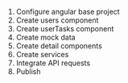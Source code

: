 1. Configure angular base project
2. Create users component
3. Create userTasks component
4. Create mock data
5. Create detail components
6. Create services
7. Integrate API requests
8. Publish 


